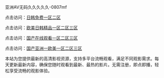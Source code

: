 亚洲AV无码久久久久久-0807mf

点击访问：<a href="https://heiliaowzu4ur.pages.dev">日韩免费一区二区</a>

点击访问：<a href="https://heiliaozj3tjd.pages.dev">欧美日韩精品一区二区三区</a>

点击访问：<a href="https://heiliaoe8ajia.pages.dev">国产在线观看一区二区三区</a>

点击访问：<a href="https://heiliaoxqkkct.pages.dev">国产亚洲一欧美一区二区三区</a>

本站为您提供最新的高清影视资源，支持多平台流畅观看，满足不同观影需求。每天更新最新内容，确保您随时观看到最新、最热的影片。无需注册，即点即播，轻松享受流畅的观影体验。

<span style="display:none;">[Canonical link](https://github.com/ew20250708/ew8 ）</span>
